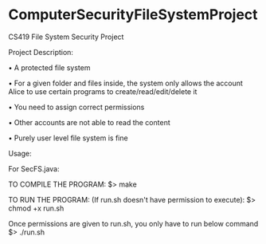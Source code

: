 # ComputerSecurityFileSystemProject
CS419 File System Security Project

Project Description:

• A protected file system

• For a given folder and files inside, the system only allows the account Alice to use certain programs to
  create/read/edit/delete it

• You need to assign correct permissions

• Other accounts are not able to read the content

• Purely user level file system is fine


Usage:

For SecFS.java:

TO COMPILE THE PROGRAM:
  $> make

TO RUN THE PROGRAM:
  (If run.sh doesn't have permission to execute):
  $> chmod +x run.sh

  Once permissions are given to run.sh, you only have to run below command
  $> ./run.sh
